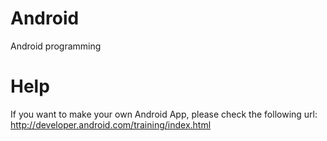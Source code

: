 Android
=======
Android programming

Help
====
If you want to make your own Android App, please check the following url:
http://developer.android.com/training/index.html

